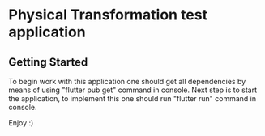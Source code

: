 # Physical Transformation test application

## Getting Started

To begin work with this application one should get all dependencies by means of using "flutter pub get" command in console. Next step is to start the application, to implement this one should run "flutter run" command in console.

Enjoy :)
